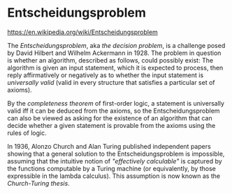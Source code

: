 # Entscheidungsproblem

https://en.wikipedia.org/wiki/Entscheidungsproblem

The *Entscheidungsproblem*, aka *the decision problem*, is a challenge posed by David Hilbert and Wilhelm Ackermann in 1928. The problem in question is whether an algorithm, described as follows, could possibly exist: The algorithm is given an input statement, which it is expected to process, then reply affirmatively or negatively as to whether the input statement is *universally valid* (valid in every structure that satisfies a particular set of axioms).

By the *completeness theorem* of first-order logic, a statement is universally valid iff it can be deduced from the axioms, so the Entscheidungsproblem can also be viewed as asking for the existence of an algorithm that can decide whether a given statement is provable from the axioms using the rules of logic.

In 1936, Alonzo Church and Alan Turing published independent papers showing that a general solution to the Entscheidungsproblem is impossible, assuming that the intuitive notion of *"effectively calculable"* is captured by the functions computable by a Turing machine (or equivalently, by those expressible in the lambda calculus). This assumption is now known as the *Church-Turing thesis*.
